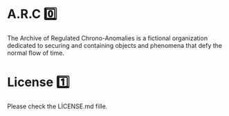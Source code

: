 # A.R.C 0️⃣
The Archive of Regulated Chrono-Anomalies is a fictional organization dedicated to securing and containing objects and phenomena that defy the normal flow of time.

# License 1️⃣
Please check the LİCENSE.md fille.
